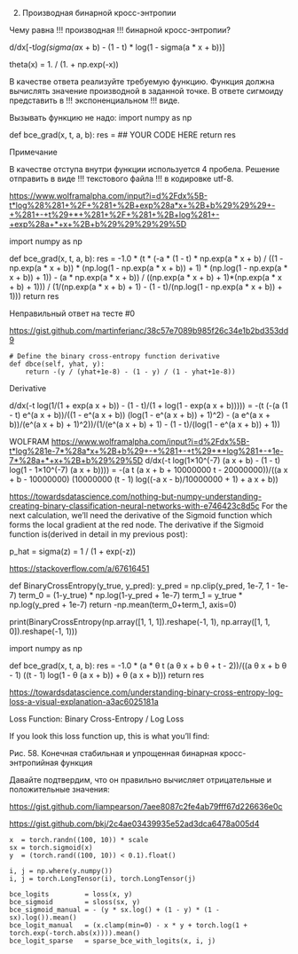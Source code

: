2. Производная бинарной кросс-энтропии

Чему равна !!! производная !!! бинарной кросс-энтропии? 

d/dx[-t*log(sigma(a*x + b) - (1 - t) * log(1 - sigma(a * x + b))]

theta(x) = 1. / (1. + np.exp(-x))

В качестве ответа реализуйте требуемую функцию.
Функция должна вычислять значение производной в заданной точке.
В ответе сигмоиду представить в !!! экспоненциальном !!! виде.

Вызывать функцию не надо:
import numpy as np

def bce_grad(x, t, a, b):
    res = ## YOUR CODE HERE
    return res


Примечание

В качестве отступа внутри функции используется 4 пробела.
Решение отправить в виде !!! текстового файла !!! в кодировке utf-8.

https://www.wolframalpha.com/input?i=d%2Fdx%5B-t*log%28%281+%2F+%281+%2B+exp%28a*x+%2B+b%29%29%29+-+%281+-+t%29+*+%281+%2F+%281+%2B+log%281+-+exp%28a+*+x+%2B+b%29%29%29%29%5D

import numpy as np

def bce_grad(x, t, a, b):
    res = -1.0 * (t * (-a * (1 - t) * np.exp(a * x + b) / ((1 - np.exp(a * x + b)) * (np.log(1 - np.exp(a * x + b)) + 1) * (np.log(1 - np.exp(a * x + b)) + 1)) - (a * np.exp(a * x + b)) / ((np.exp(a * x + b) + 1)*(np.exp(a * x + b) + 1))) / (1/(np.exp(a * x + b) + 1) - (1 - t)/(np.log(1 - np.exp(a * x + b)) + 1)))
    return res


Неправильный ответ на тесте #0
	
https://gist.github.com/martinferianc/38c57e7089b985f26c34e1b2bd353dd9

    # Define the binary cross-entropy function derivative
    def dbce(self, yhat, y):
        return -(y / (yhat+1e-8) - (1 - y) / (1 - yhat+1e-8))


		
	
Derivative

d/dx(-t log(1/(1 + exp(a x + b)) - (1 - t)/(1 + log(1 - exp(a x + b))))) = -(t (-(a (1 - t) e^(a x + b))/((1 - e^(a x + b)) (log(1 - e^(a x + b)) + 1)^2) - (a e^(a x + b))/(e^(a x + b) + 1)^2))/(1/(e^(a x + b) + 1) - (1 - t)/(log(1 - e^(a x + b)) + 1))
	
	
	
WOLFRAM https://www.wolframalpha.com/input?i=d%2Fdx%5B-t*log%281e-7*%28a*x+%2B+b%29+-+%281+-+t%29+*+log%281+-+1e-7*%28a+*+x+%2B+b%29%29%5D
d/dx(-t log(1×10^(-7) (a x + b) - (1 - t) log(1 - 1×10^(-7) (a x + b)))) = -(a t (a x + b + 10000000 t - 20000000))/((a x + b - 10000000) (10000000 (t - 1) log((-a x - b)/10000000 + 1) + a x + b))
	
https://towardsdatascience.com/nothing-but-numpy-understanding-creating-binary-classification-neural-networks-with-e746423c8d5c
For the next calculation, we’ll need the derivative of the Sigmoid function which forms the local gradient at the red node. The derivative if the Sigmoid function is(derived in detail in my previous post):

p_hat = sigma(z) = 1 / (1 + exp(-z))
	
	
https://stackoverflow.com/a/67616451

def BinaryCrossEntropy(y_true, y_pred):
    y_pred = np.clip(y_pred, 1e-7, 1 - 1e-7)
    term_0 = (1-y_true) * np.log(1-y_pred + 1e-7)
    term_1 = y_true * np.log(y_pred + 1e-7)
    return -np.mean(term_0+term_1, axis=0)

print(BinaryCrossEntropy(np.array([1, 1, 1]).reshape(-1, 1), 
                         np.array([1, 1, 0]).reshape(-1, 1)))


import numpy as np

def bce_grad(x, t, a, b):
    res = -1.0 * (a *  θ t (a θ x + b θ + t - 2))/((a θ x + b θ - 1) ((t - 1) log(1 - θ (a x + b)) + θ (a x + b)))
    return res
	
	

	
	
https://towardsdatascience.com/understanding-binary-cross-entropy-log-loss-a-visual-explanation-a3ac6025181a

Loss Function: Binary Cross-Entropy / Log Loss

If you look this loss function up, this is what you’ll find:
	
Рис. 58. Конечная стабильная и упрощенная бинарная кросс-энтропийная функция

Давайте подтвердим, что он правильно вычисляет отрицательные и положительные значения:



https://gist.github.com/liampearson/7aee8087c2fe4ab79fff67d226636e0c

https://gist.github.com/bkj/2c4ae03439935e52ad3dca6478a005d4

    x  = torch.randn((100, 10)) * scale
    sx = torch.sigmoid(x)
    y  = (torch.rand((100, 10)) < 0.1).float()
    
    i, j = np.where(y.numpy())
    i, j = torch.LongTensor(i), torch.LongTensor(j)
    
    bce_logits         = loss(x, y)
    bce_sigmoid        = sloss(sx, y)
    bce_sigmoid_manual = - (y * sx.log() + (1 - y) * (1 - sx).log()).mean()
    bce_logit_manual   = (x.clamp(min=0) - x * y + torch.log(1 + torch.exp(-torch.abs(x)))).mean()
    bce_logit_sparse   = sparse_bce_with_logits(x, i, j)
    
